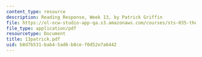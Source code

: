 ```yaml
---
content_type: resource
description: Reading Response, Week 13, by Patrick Griffin
file: https://ol-ocw-studio-app-qa.s3.amazonaws.com/courses/sts-035-the-history-of-computing-spring-2004/b8d7b531bab45ad6b8cef0d52e7a6442_13patrick.pdf
file_type: application/pdf
resourcetype: Document
title: 13patrick.pdf
uid: b8d7b531-bab4-5ad6-b8ce-f0d52e7a6442
---
```

